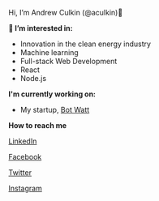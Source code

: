 
Hi, I’m Andrew Culkin (@aculkin)👋  

**👀 I’m interested in:**
- Innovation in the clean energy industry
- Machine learning
- Full-stack Web Development
- React
- Node.js

**I'm currently working on:** 
- My startup, [Bot Watt](https://www.botwatt.com)

**How to reach me**

[LinkedIn](https://www.linkedin.com/in/andrew-culkin/)

[Facebook](https://www.facebook.com/andrew.culkin/)

[Twitter](https://twitter.com/AndrewSCulkin)

[Instagram](https://www.instagram.com/aculkin/)
